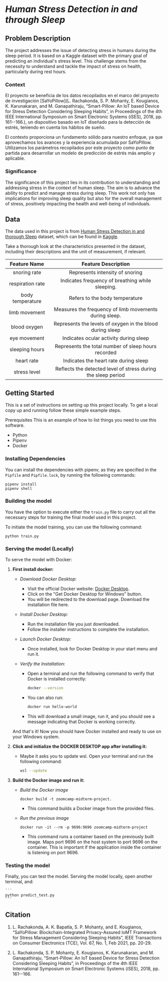
# *Human Stress Detection in and through Sleep* 

## Problem Description

The project addresses the issue of detecting stress in humans during the sleep period. It is based on a Kaggle dataset with the primary goal of predicting an individual's stress level. This challenge stems from the necessity to understand and tackle the impact of stress on health, particularly during rest hours.

### Context 

El proyecto se beneficia de los datos recopilados en el marco del proyecto de investigación [SaYoPillow](L. Rachakonda, S. P. Mohanty, E. Kougianos, K. Karunakaran, and M. Ganapathiraju, “Smart-Pillow: An IoT based Device for Stress Detection Considering Sleeping Habits”, in Proceedings of the 4th IEEE International Symposium on Smart Electronic Systems (iSES), 2018, pp. 161--166.), un dispositivo basado en IoT diseñado para la detección de estrés, teniendo en cuenta los hábitos de sueño.

El contexto proporciona un fundamento sólido para nuestro enfoque, ya que aprovechamos los avances y la experiencia acumulada por SaYoPillow. Utilizamos los parámetros recopilados por este proyecto como punto de partida para desarrollar un modelo de predicción de estrés más amplio y aplicable.

### Significance

The significance of this project lies in its contribution to understanding and addressing stress in the context of human sleep. The aim is to advance the ability to predict and manage stress during sleep. This work not only has implications for improving sleep quality but also for the overall management of stress, positively impacting the health and well-being of individuals.


## Data

The data used in this project is from [Human Stress Detection in and thorough Sleep](https://www.kaggle.com/datasets/laavanya/human-stress-detection-in-and-through-sleep?select=SaYoPillow.csv) dataset, which can be found in [Kaggle](https://www.kaggle.com/).

Take a thorough look at the characteristics presented in the dataset, including their descriptions and the unit of measurement, if relevant.

| Feature Name | Feature Description |
| :----------: | :-----------------: |
| snoring rate   | Represents intensity of snoring |
| respiration rate | Indicates frequency of breathing while sleeping. |
| body temperature | Refers to the body temperature |
| limb movement | Measures the frequency of limb movements during sleep. |
| blood oxygen | Represents the levels of oxygen in the blood during sleep |
| eye movement | Indicates ocular activity during sleep |
| sleeping hours | Represents the total number of sleep hours recorded |
| heart rate | Indicates the heart rate during sleep |
| stress level | Reflects the detected level of stress during the sleep period |

## Getting Started

This is a set of instructions on setting up this project locally. To get a local copy up and running follow these simple example steps.

Prerequisites This is an example of how to list things you need to use this software.

- Python
- Pipenv
- Docker 

### Installing Dependencies

You can install the dependencies with pipenv, as they are specified in the `Pipfile` and `Pipfile.lock`, by running the following commands:

```
pipenv install
pipenv shell
```

### Building the model

You have the option to execute either the `train.py` file  to carry out all the necessary steps for training the final model used in this project.

To initiate the model training, you can use the following command:

```
python train.py
```

### Serving the model (Locally)

To serve the model with Docker:

1. **First install docker:**

    - *Download Docker Desktop:*
        - Visit the official Docker website: [Docker Desktop](https://www.docker.com/products/docker-desktop).
        - Click on the "Get Docker Desktop for Windows" button.
        - You will be redirected to the download page. Download the installation file here.

    - *Install Docker Desktop:*
        - Run the installation file you just downloaded.
        - Follow the installer instructions to complete the installation.

    - *Launch Docker Desktop:*
        - Once installed, look for Docker Desktop in your start menu and run it.
    
    - *Verify the Installation:*
        - Open a terminal and run the following command to verify that Docker is installed correctly:
        
            ```bash
            docker --version
            ```
        - You can also run:
            ```bash
            docker run hello-world
            ```
        - This will download a small image, run it, and you should see a message indicating that Docker is working correctly.
    
    And that's it! Now you should have Docker installed and ready to use on your Windows system.

2. **Click and initialize the DOCKER DESKTOP app after installing it:**

    - Maybe it asks you to update wsl. Open your terminal and run the following command:
        ```bash
        wsl --update
        ```

3. **Build the Docker image and run it:**

    - *Build the Docker image*
        ```
        docker build -t zoomcamp-midterm-project.
        ```
        
        - This command builds a Docker image from the provided files.

    - *Run the previous image*
        ```
        docker run -it --rm -p 9696:9696 zoomcamp-midterm-project
        ```
        - This command runs a container based on the previously built image. Maps port 9696 on the host system to port 9696 on the container. This is important if the application inside the container is listening on port 9696.

### Testing the model

Finally, you can test the model. Serving the model locally, open another terminal, and:

    ```
    python predict_test.py
    ```

## Citation

1. L. Rachakonda, A. K. Bapatla, S. P. Mohanty, and E. Kougianos, “SaYoPillow: Blockchain-Integrated Privacy-Assured IoMT Framework for Stress Management Considering Sleeping Habits”, IEEE Transactions on Consumer Electronics (TCE), Vol. 67, No. 1, Feb 2021, pp. 20-29.

2. L. Rachakonda, S. P. Mohanty, E. Kougianos, K. Karunakaran, and M. Ganapathiraju, “Smart-Pillow: An IoT based Device for Stress Detection Considering Sleeping Habits”, in Proceedings of the 4th IEEE International Symposium on Smart Electronic Systems (iSES), 2018, pp. 161--166.
